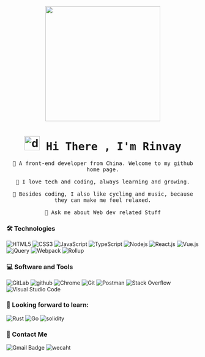 <p align="Center" ><img src="https://img.alicdn.com/imgextra/i4/O1CN01oVK5W11FifB6TjCaM_!!6000000000521-2-tps-1456-816.png_1200x1200.jpg" height="300px"></p>

<h1 align="Center"><img alt="dsmark" height="37px" width="40px" src="https://c.tenor.com/P7zWdgA3E2EAAAAi/spunchbob-the-g.gif"></img><samp> Hi There , I'm Rinvay </samp></h1>

<p align="center">
  <samp>
    🌱 A front-end developer from China. Welcome to my github home page.
    <br><br>
    🚀 I love tech and coding, always learning and growing.
    <br><br>
    🚴 Besides coding, I also like cycling and music, because they can make me feel relaxed.
    <br><br>
    💬 Ask me about Web dev related Stuff
  </samp>
</p>

### 🛠 Technologies

![HTML5](https://img.shields.io/badge/-HTML5-E34F26?style=flat-square&logo=html5&logoColor=white)
![CSS3](https://img.shields.io/badge/-CSS3-1572B6?style=flat-square&logo=css3)
![JavaScript](https://img.shields.io/badge/-JavaScript-black?style=flat-square&logo=javascript)
![TypeScript](https://img.shields.io/badge/-TypeScript-007ACC?style=flat-square&logo=typescript)
![Nodejs](https://img.shields.io/badge/-Nodejs-339933?style=flat-square&logo=Node.js&logoColor=white)
![React.js](https://img.shields.io/badge/-React.js-61DAFB?style=flat-square&logo=React&logoColor=white)
![Vue.js](https://img.shields.io/badge/-Vuejs-4FC08D?style=flat-square&logo=vue.js&logoColor=white)
![jQuery](https://img.shields.io/badge/-jQuery-0769AD?style=flat-square&logo=jQuery&logoColor=white)
![Webpack](https://img.shields.io/badge/-Webpack-8DD6F9?style=flat-square&logo=Webpack&logoColor=gray)
![Rollup](https://img.shields.io/badge/-rollup.js-EC4A3F?style=flat-square&logo=Rollup&logoColor=white)

### 💻 Software and Tools

![GitLab](https://img.shields.io/badge/-GitLab-FCA121?style=flat-square&logo=gitlab)
![github](https://img.shields.io/badge/-GitHub-181717?style=flat-square&logo=github)
![Chrome](https://img.shields.io/badge/Chrome-3DDC84?logo=google-chrome&logoColor=white)
![Git](https://img.shields.io/badge/Git%20-%23F05033.svg?logo=git&logoColor=white)
![Postman](https://img.shields.io/badge/Postman-FF6C37?logo=postman&logoColor=white)
![Stack Overflow](https://img.shields.io/badge/-Stack%20Overflow-FE7A16?logo=stack-overflow&logoColor=white)
![Visual Studio Code](https://img.shields.io/badge/Visual%20Studio%20Code-0078d7.svg?logo=visual-studio-code&logoColor=white)

### 🌱 Looking forward to learn:

![Rust](https://img.shields.io/badge/-Rust-0D7261?style=flat-square&logo=Rust&logoColor=white)
![Go](https://img.shields.io/badge/-Go-027D9C?style=flat-square&logo=Go&logoColor=white)
![solidity](https://img.shields.io/badge/-solidity-2B247C?style=flat-square&logo=solidity&logoColor=white)

### 💬 Contact Me

![Gmail Badge](https://img.shields.io/badge/-rinvay1999@qq.com-c14438?style=flat-square&logo=Gmail&logoColor=white)
![wecaht](https://img.shields.io/badge/-rinvay1999-2BAE67?style=flat-square&logo=Wechat&logoColor=white)
